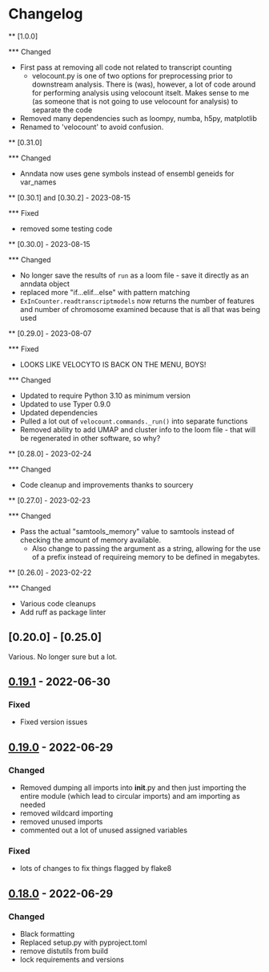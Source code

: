 # Changelog

** [1.0.0]

*** Changed

- First pass at removing all code not related to transcript counting
  - velocount.py is one of two options for preprocessing prior to downstream analysis.
  There is (was), however, a lot of code around for performing analysis using velocount itselt.  Makes sense to me (as someone that is not going to use velocount for analysis) to separate the code
- Removed many dependencies such as loompy, numba, h5py, matplotlib
- Renamed to 'velocount' to avoid confusion.

** [0.31.0]

*** Changed

- Anndata now uses gene symbols instead of ensembl geneids for var_names

** [0.30.1] and [0.30.2] - 2023-08-15

*** Fixed

- removed some testing code

** [0.30.0] - 2023-08-15

*** Changed

- No longer save the results of `run` as a loom file - save it directly as an anndata object
- replaced more "if...elif...else" with pattern matching
- `ExInCounter.readtranscriptmodels` now returns the number of features and number of
  chromosome examined because that is all that was being used

** [0.29.0] - 2023-08-07

*** Fixed

- LOOKS LIKE VELOCYTO IS BACK ON THE MENU, BOYS!

*** Changed

- Updated to require Python 3.10 as minimum version
- Updated to use Typer 0.9.0
- Updated dependencies
- Pulled a lot out of `velocount.commands._run()` into separate functions
- Removed ability to add UMAP and cluster info to the loom file - that will be regenerated in other software, so why?

** [0.28.0] - 2023-02-24

*** Changed

- Code cleanup and improvements thanks to sourcery

** [0.27.0] - 2023-02-23

*** Changed

- Pass the actual "samtools_memory" value to samtools instead of checking the amount of memory available.
  - Also change to passing the argument as a string, allowing for the use of a prefix instead of requireing memory to be
  defined in megabytes.

** [0.26.0] - 2023-02-22

*** Changed

- Various code cleanups
- Add ruff as package linter

## [0.20.0] - [0.25.0]

Various. No longer sure but a lot.

## [0.19.1] - 2022-06-30

### Fixed

- Fixed version issues

## [0.19.0] - 2022-06-29

### Changed

- Removed dumping all imports into __init__.py and then just importing the entire module (which lead to circular imports) and am importing as needed
- removed wildcard importing
- removed unused imports
- commented out a lot of unused assigned variables

### Fixed

- lots of changes to fix things flagged by flake8


## [0.18.0] - 2022-06-29


### Changed

- Black formatting
- Replaced setup.py with pyproject.toml
- remove distutils from build
- lock requirements and versions

[0.27.1]: https://github.com/olivierlacan/keep-a-changelog/releases/tag/0.27.0
[0.19.1]: https://github.com/olivierlacan/keep-a-changelog/releases/tag/0.19.0..0.19.1
[0.19.0]: https://github.com/olivierlacan/keep-a-changelog/releases/tag/0.18.0..0.19.0
[0.18.0]: https://github.com/olivierlacan/keep-a-changelog/releases/tag/0.18.0